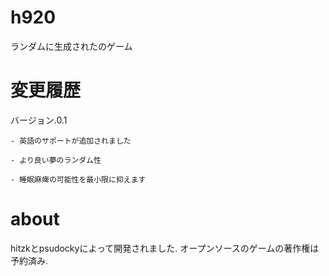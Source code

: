 h920
====

ランダムに生成されたのゲーム

変更履歴
========
バージョン.0.1

	- 英語のサポートが追加されました

	- より良い夢のランダム性

	- 睡眠麻痺の可能性を最小限に抑えます

about
=====

hitzkとpsudockyによって開発されました. オープンソースのゲームの著作権は予約済み.
